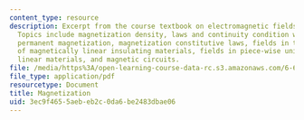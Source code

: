 ```yaml
---
content_type: resource
description: Excerpt from the course textbook on electromagnetic fields and energy.
  Topics include magnetization density, laws and continuity condition with magnetization,
  permanent magnetization, magnetization constitutive laws, fields in the presence
  of magnetically linear insulating materials, fields in piece-wise uniform magnetically
  linear materials, and magnetic circuits.
file: /media/https%3A/open-learning-course-data-rc.s3.amazonaws.com/6-641-electromagnetic-fields-forces-and-motion-spring-2005/3ec9f4655aebeb2c0da6be2483dbae06_09.pdf
file_type: application/pdf
resourcetype: Document
title: Magnetization
uid: 3ec9f465-5aeb-eb2c-0da6-be2483dbae06
---
```

